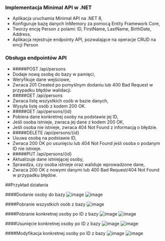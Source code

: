 ### Implementacja Minimal API w .NET 

- Aplikacja uruchamia Minimal API na .NET 8,
- Konfiguruje bazę danych InMemory za pomocą Entity Framework Core,
- Tworzy encję Person z polami: ID, FirstName, LastName, BirthDate, Address,
- Aplikacja rejestruje endpointy API, pozwalające na operacje CRUD na encji Person

### Obsługa endpointów API

- #####POST /api/persons
 - Dodaje nową osobę do bazy w pamięci,
  - Weryfikuje dane wejściowe,
 - Zwraca 201 Created po pomyślnym dodaniu lub 400 Bad Request w przypadku błędów walidacji.
- #####GET /api/persons
 - Zwraca listę wszystkich osób w bazie danych,
  - Wysyła listę osób z kodem 200 OK.
- #####GET /api/persons/{id}
 - Pobiera dane konkretnej osoby na podstawie jej ID,
  - Jeśli osoba istnieje, zwraca jej dane z kodem 200 OK,
  - Jeśli osoba nie istnieje, zwraca 404 Not Found z informacją o błędzie.
- #####DELETE /api/persons/{id}
 - Usuwa osobę na podstawie ID,
  - Zwraca 200 OK po usunięciu lub 404 Not Found jeśli osoba o podanym ID nie istnieje.
- #####PUT /api/persons/{id}
 - Aktualizuje dane istniejącej osoby,
  - Sprawdza, czy osoba istnieje oraz waliduje wprowadzone dane,
  - Zwraca 200 OK z nowymi danymi lub 400 Bad Request/404 Not Found w przypadku błędów.

##Przykład działania

####Dodanie osoby do bazy
![image](https://github.com/user-attachments/assets/2bae359c-9427-4d3e-8139-873b03b0d03f)
![image](https://github.com/user-attachments/assets/caf86453-c16e-452e-a648-41d50278c893)

####Pobranie wszystkich osób z bazy
![image](https://github.com/user-attachments/assets/36fb5822-4e33-44a0-8de6-7ce256af17a7)

####Pobranie konkretnej osoby po ID z bazy
![image](https://github.com/user-attachments/assets/98635ffe-5116-4b68-a24b-d0df0c0fa899)
![image](https://github.com/user-attachments/assets/b722c8c9-719e-4298-8f45-c55e7806b081)

####Usunięcie konkretnej osoby po ID z bazy
![image](https://github.com/user-attachments/assets/2338d629-d891-4f7a-be61-b89afbcb9aa6)
![image](https://github.com/user-attachments/assets/04b2d0ee-df91-4747-8897-f72ec40477ed)

####Modyfikacja konkretnej osoby po ID z bazy
![image](https://github.com/user-attachments/assets/b48e54b7-dd89-45b3-94d9-fcdcdda8d0e7)
![image](https://github.com/user-attachments/assets/db5556d2-8fd2-4601-8e94-a8894c647ef4)
